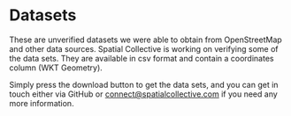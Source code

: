 # Datasets

These are unverified datasets we were able to obtain from OpenStreetMap and other data sources. Spatial Collective is working on verifying some of the data sets. They are available in csv format and contain a coordinates column (WKT Geometry).

Simply press the download button to get the data sets, and you can get in touch either via GitHub or connect@spatialcollective.com if you need any more information. 
